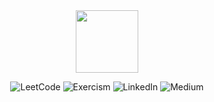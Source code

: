 <div align="center"> <img src="https://media2.giphy.com/media/v1.Y2lkPTc5MGI3NjExNWwxcm15Ym5sbGZ3YmFscWE4NTJzOHc0MTlxc2lyNHllNXhpd2trMiZlcD12MV9pbnRlcm5hbF9naWZfYnlfaWQmY3Q9cw/VPnfM9bmR0ZaQo3qtK/giphy.gif" width="100" />
</div>
 <div align="center"><div align="center">

  ![LeetCode](https://img.shields.io/badge/LeetCode-000000?style=for-the-badge&logo=LeetCode&logoColor=#d16c06)
  ![Exercism](https://img.shields.io/badge/Exercism-009CAB?style=for-the-badge&logo=exercism&logoColor=white)
  ![LinkedIn](https://img.shields.io/badge/linkedin-%230077B5.svg?style=for-the-badge&logo=linkedin&logoColor=white)
  ![Medium](https://img.shields.io/badge/Medium-12100E?style=for-the-badge&logo=medium&logoColor=white)
</div>
